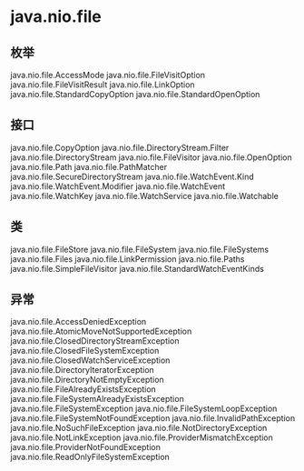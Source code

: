 # java.nio.file

## 枚举

java.nio.file.AccessMode
java.nio.file.FileVisitOption
java.nio.file.FileVisitResult
java.nio.file.LinkOption
java.nio.file.StandardCopyOption
java.nio.file.StandardOpenOption

## 接口

java.nio.file.CopyOption
java.nio.file.DirectoryStream.Filter<T>
java.nio.file.DirectoryStream<T>
java.nio.file.FileVisitor<T>
java.nio.file.OpenOption
java.nio.file.Path
java.nio.file.PathMatcher
java.nio.file.SecureDirectoryStream<T>
java.nio.file.WatchEvent.Kind<T>
java.nio.file.WatchEvent.Modifier
java.nio.file.WatchEvent<T>
java.nio.file.WatchKey
java.nio.file.WatchService
java.nio.file.Watchable

## 类

java.nio.file.FileStore
java.nio.file.FileSystem
java.nio.file.FileSystems
java.nio.file.Files
java.nio.file.LinkPermission
java.nio.file.Paths
java.nio.file.SimpleFileVisitor<T>
java.nio.file.StandardWatchEventKinds

## 异常

java.nio.file.AccessDeniedException
java.nio.file.AtomicMoveNotSupportedException
java.nio.file.ClosedDirectoryStreamException
java.nio.file.ClosedFileSystemException
java.nio.file.ClosedWatchServiceException
java.nio.file.DirectoryIteratorException
java.nio.file.DirectoryNotEmptyException
java.nio.file.FileAlreadyExistsException
java.nio.file.FileSystemAlreadyExistsException
java.nio.file.FileSystemException
java.nio.file.FileSystemLoopException
java.nio.file.FileSystemNotFoundException
java.nio.file.InvalidPathException
java.nio.file.NoSuchFileException
java.nio.file.NotDirectoryException
java.nio.file.NotLinkException
java.nio.file.ProviderMismatchException
java.nio.file.ProviderNotFoundException
java.nio.file.ReadOnlyFileSystemException




